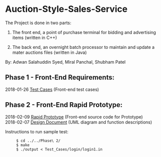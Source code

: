 # Auction-Style-Sales-Service

The Project is done in two parts:
1. The front end, a point of purchase terminal for bidding and advertising items
   (written in C++)
   
2. The back end, an overnight batch processor to maintain and update a mater auctions files
   (written in Java)

By: Adwan Salahuddin Syed, Miral Panchal, Shubham Patel

## Phase 1 - Front-End Requirements:
2018-01-26
[Test Cases](Phase%201/Test_Files/Test_Cases/) (Front-end test cases)<br />

## Phase 2 - Front-End Rapid Prototype:
2018-02-09
[Rapid Prototype](Phase%202/) (Front-end source code for Prototype)<br />
2018-02-07
[Design Document](Design%20Document%20-%20Front%20End%20Rapid%20Prototype%20.pdf) (UML diagram and function descriptions)<br />

Instructions to run sample test:

         $ cd ../../Phase\ 2/
         $ make
         $ ./output < Test_Cases/login/login1.in
    
